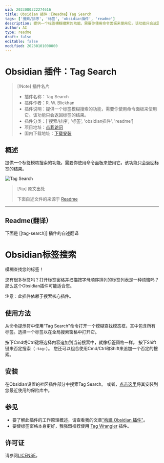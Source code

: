 ```yaml
---
uid: 2023080322274616
title: Obsidian 插件：【Readme】Tag Search
tags: ['搜索/排序', '标签', 'obsidian插件', 'readme']
description: 提供一个标签模糊搜索的功能，需要你使用命令面板来使用它。该功能只会返回标签的结果。
author: AI
type: readme
draft: false
editable: false
modified: 20230101000000
---
```


# Obsidian 插件：Tag Search

> [!Note] 插件名片
> - 插件名称：Tag Search
> - 插件作者：R. W. Blickhan
> - 插件说明：提供一个标签模糊搜索的功能，需要你使用命令面板来使用它。该功能只会返回标签的结果。
> - 插件分类：['搜索/排序', '标签', 'obsidian插件', 'readme']
> - 项目地址：[点我访问](https://github.com/rwblickhan/obsidian-tag-search)
> - 国内下载地址：[下载安装](https://pkmer.cn/products/plugin/pluginMarket/?tag-search)

## 概述

提供一个标签模糊搜索的功能，需要你使用命令面板来使用它。该功能只会返回标签的结果。

![Tag Search](https://cdn.pkmer.cn/covers/tag-search.PNG!pkmer)

> [!tip] 原文出处
> 
>下面自述文件的来源于 [Readme](https://ghproxy.net/https://raw.githubusercontent.com/rwblickhan/obsidian-tag-search/master/README.md)
> 

---

## Readme(翻译）

下面是 [[tag-search]] 插件的自述翻译


# Obsidian标签搜索

模糊查找您的标签！

您有很多标签吗？打开标签窗格并扫描按字母顺序排列的标签列表是一种烦恼吗？那么这个Obsidian插件可能适合您。

注意：此插件依赖于搜索核心插件。

## 使用方法

从命令提示符中使用“Tag Search”命令打开一个模糊查找模态框，其中包含所有标签。选择一个标签以在全局搜索窗格中打开它。

按下Cmd或Ctrl键将选择内容追加到当前搜索中，就像标签窗格一样。
按下Shift键来否定搜索（`-tag:`）。
您还可以组合使用Cmd/Ctrl和Shift来追加一个否定的搜索。

## 安装

在Obsidian设置的社区插件部分中搜索Tag Search。
或者，[点击这里](https://obsidian-plugins.peak-dev.org/show/tag-search)将其安装到您最近使用的保险库中。

## 参见

- 要了解此插件的工作原理概述，请查看我的文章["构建 Obsidian 插件"](https://rwblickhan.org/technical/obsidian-plugin/)。
- 要使标签窗格本身更好，我强烈推荐使用 [Tag Wrangler](https://github.com/pjeby/tag-wrangler) 插件。

## 许可证

请参阅[LICENSE](/LICENSE)。



